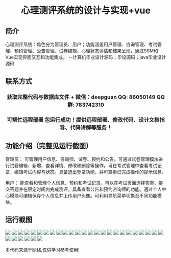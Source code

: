 <p><h1 align="center">心理测评系统的设计与实现+vue</h1></p>

## 简介
心理测评系统：角色分为管理员、用户；功能涵盖用户管理、咨询管理、考试管理、预约管理、公告管理、试卷编辑、心理状态评估和结果呈现，通过SSM和Vue实现界面交互和功能集成。    --计算机毕业设计源码；毕设源码；java毕业设计源码


## 联系方式
<p><h3 align="center">获取完整代码与数据库文件 + 微信：deepguan QQ: 86050149 QQ群: 783742310</h3></p>
<p><h3 align="center">可帮忙远程部署 包运行成功！提供远程部署、修改代码、设计文档指导、代码讲解等服务！</h3></p>

## 功能介绍（完整见运行截图）
管理员： 可管理用户信息、咨询师、试卷、预约和公告。可通过试卷管理模块进行试卷编辑、新增、查看详情、修改和删除等操作。可在考试管理中查看考试记录，编辑考试内容与状态。具备退出登录功能，并可查看已完成操作的提示信息。

用户： 能查看和管理个人信息、预约和考试记录。可以在考试页面选择答案、提交答题并在限定时间内完成测评。具备查看公告和预约咨询师的功能。通过个人中心模块可编辑保存个人信息并上传用户头像。可利用导航菜单切换至不同功能模块。


## 运行截图
![](img/001.jpg)
![](img/002.jpg)
![](img/003.jpg)
![](img/004.jpg)
![](img/005.jpg)
![](img/006.jpg)
![](img/007.jpg)
![](img/008.jpg)
![](img/009.jpg)
![](img/010.jpg)
![](img/011.jpg)
![](img/012.jpg)
![](img/013.jpg)
![](img/014.jpg)
![](img/015.jpg)
![](img/016.jpg)
![](img/017.jpg)
![](img/018.jpg)
![](img/019.jpg)
![](img/020.jpg)
![](img/021.jpg)
![](img/022.jpg)
![](img/023.jpg)
![](img/024.jpg)
![](img/025.jpg)
![](img/026.jpg)
![](img/027.jpg)
![](img/028.jpg)
![](img/029.jpg)
![](img/030.jpg)
![](img/031.jpg)

<p>本代码来源于网络,仅供学习参考使用!</p>
